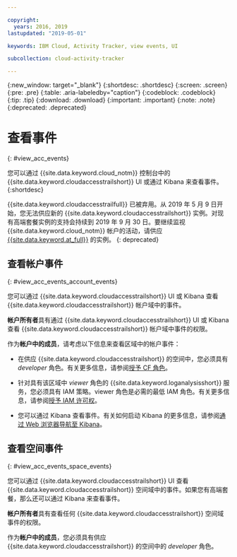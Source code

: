 ```yaml
---

copyright:
  years: 2016, 2019
lastupdated: "2019-05-01"

keywords: IBM Cloud, Activity Tracker, view events, UI

subcollection: cloud-activity-tracker

---
```


{:new_window: target="_blank"}
{:shortdesc: .shortdesc}
{:screen: .screen}
{:pre: .pre}
{:table: .aria-labeledby="caption"}
{:codeblock: .codeblock}
{:tip: .tip}
{:download: .download}
{:important: .important}
{:note: .note}
{:deprecated: .deprecated}

# 查看事件
{: #view_acc_events}

您可以通过 {{site.data.keyword.cloud_notm}} 控制台中的 {{site.data.keyword.cloudaccesstrailshort}} UI 或通过 Kibana 来查看事件。
{:shortdesc}
   
{{site.data.keyword.cloudaccesstrailfull}} 已被弃用。从 2019 年 5 月 9 日开始，您无法供应新的 {{site.data.keyword.cloudaccesstrailshort}} 实例。对现有高端套餐实例的支持会持续到 2019 年 9 月 30 日。要继续监视 {{site.data.keyword.cloud_notm}} 帐户的活动，请供应 [{{site.data.keyword.at_full}}](/docs/services/Activity-Tracker-with-LogDNA?topic=logdnaat-getting-started#getting-started) 的实例。
{: deprecated}


## 查看帐户事件
{: #view_acc_events_account_events}

您可以通过 {{site.data.keyword.cloudaccesstrailshort}} UI 或 Kibana 查看 {{site.data.keyword.cloudaccesstrailshort}} 帐户域中的事件。

**帐户所有者**具有通过 {{site.data.keyword.cloudaccesstrailshort}} UI 或 Kibana 查看 {{site.data.keyword.cloudaccesstrailshort}} 帐户域中事件的权限。

作为**帐户中的成员**，请考虑以下信息来查看区域中的帐户事件：

* 在供应 {{site.data.keyword.cloudaccesstrailshort}} 的空间中，您必须具有 *developer* 角色。有关更多信息，请参阅[授予 CF 角色](/docs/services/cloud-activity-tracker/how-to?topic=cloud-activity-tracker-grant_permissions#grant_cf_role)。

* 针对具有该区域中 *viewer* 角色的 {{site.data.keyword.loganalysisshort}} 服务，您必须具有 IAM 策略。viewer 角色是必需的最低 IAM 角色。有关更多信息，请参阅[授予 IAM 许可权](/docs/services/cloud-activity-tracker/how-to?topic=cloud-activity-tracker-grant_permissions#grant_iam_policy)。

* 您可以通过 Kibana 查看事件。有关如何启动 Kibana 的更多信息，请参阅[通过 Web 浏览器导航至 Kibana](/docs/services/cloud-activity-tracker/how-to/manage-events-ui?topic=cloud-activity-tracker-launch_kibana#launch_Kibana_from_browser)。



## 查看空间事件
{: #view_acc_events_space_events}

您可以通过 {{site.data.keyword.cloudaccesstrailshort}} UI 查看 {{site.data.keyword.cloudaccesstrailshort}} 空间域中的事件。如果您有高端套餐，那么还可以通过 Kibana 来查看事件。

**帐户所有者**具有查看任何 {{site.data.keyword.cloudaccesstrailshort}} 空间域事件的权限。

作为**帐户中的成员**，您必须具有供应 {{site.data.keyword.cloudaccesstrailshort}} 的空间中的 *developer* 角色。


